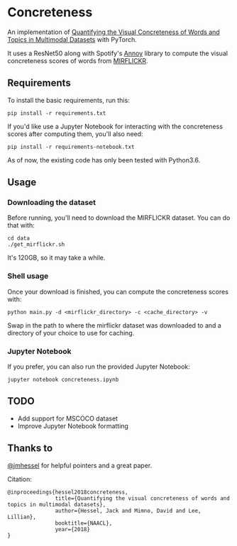 # Concreteness
An implementation of [Quantifying the Visual Concreteness of Words and Topics in Multimodal Datasets](http://www.cs.cornell.edu/~jhessel/concreteness/paper.pdf) with PyTorch.

It uses a ResNet50 along with Spotify's [Annoy](https://github.com/spotify/annoy) library to compute the visual concreteness scores of words from [MIRFLICKR](http://press.liacs.nl/mirflickr/).

## Requirements
To install the basic requirements, run this:

`pip install -r requirements.txt`

If you'd like use a Jupyter Notebook for interacting with the concreteness scores after computing them, you'll also need:

`pip install -r requirements-notebook.txt`

As of now, the existing code has only been tested with Python3.6.

## Usage

### Downloading the dataset
Before running, you'll need to download the MIRFLICKR dataset. You can do that with:

```
cd data
./get_mirflickr.sh
```

It's 120GB, so it may take a while.

### Shell usage
Once your download is finished, you can compute the concreteness scores with:

`python main.py -d <mirflickr_directory> -c <cache_directory> -v`

Swap in the path to where the mirflickr dataset was downloaded to and a directory of your choice to use for caching.

### Jupyter Notebook

If you prefer, you can also run the provided Jupyter Notebook:

`jupyter notebook concreteness.ipynb`

## TODO
- Add support for MSCOCO dataset
- Improve Jupyter Notebook formatting

## Thanks to
[@jmhessel](https://github.com/jmhessel/) for helpful pointers and a great paper.

Citation:

```
@inproceedings{hessel2018concreteness,
               title={Quantifying the visual concreteness of words and topics in multimodal datasets},
               author={Hessel, Jack and Mimno, David and Lee, Lillian},
               booktitle={NAACL},
               year={2018}
}
```